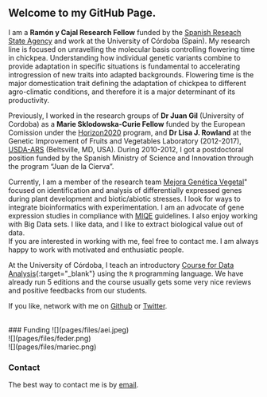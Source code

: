 ## Welcome to my GitHub Page.

I am a **Ramón y Cajal Research Fellow** funded by the [Spanish Reseach State Agency](http://www.aei.gob.es/) and work at the University of Córdoba (Spain). My research line is focused on unravelling the molecular basis controlling flowering time in chickpea. Understanding how individual genetic variants combine to provide adaptation in specific situations is fundamental to accelerating introgression of new traits into adapted backgrounds. Flowering time is the major domestication trait defining the adaptation of chickpea to different agro-climatic conditions, and therefore it is a major determinant of its productivity. 

Previously, I worked in the research groups of **Dr Juan Gil** (University of Cordoba) as a **Marie Sklodowska-Curie Fellow** funded by the European Comission under the [Horizon2020](https://cordis.europa.eu/project/rcn/221706/factsheet/en) program, and **Dr Lisa J. Rowland** at the Genetic Improvement of Fruits and Vegetables Laboratory (2012-2017), [USDA-ARS](https://www.ars.usda.gov/northeast-area/beltsville-md-barc/beltsville-agricultural-research-center/genetic-improvement-for-fruits-vegetables-laboratory/) (Beltsville, MD, USA). During 2010-2012, I got a postdoctoral position funded by the Spanish Ministry of Science and Innovation through the program “Juan de la Cierva”.
  
    
Currently, I am a member of the research team [Mejora Genética Vegetal](https://scholar.google.com/citations?authuser=1&user=jQPGxsAAAAAJ)" focused on identification and analysis of differentially expressed genes during plant development and biotic/abiotic stresses. I look for ways to integrate bioinformatics with experimentation. I am an advocate of gene expression studies in compliance with [MIQE](http://clinchem.aaccjnls.org/content/55/4/611) guidelines. I also enjoy working with Big Data sets. I like data, and I like to extract biological value out of data.  
If you are interested in working with me, feel free to contact me. I am always happy to work with motivated and enthusiatic people.  

At the University of Córdoba, I teach an introductory [Course for Data Analysis](https://jdieramon.github.io/CursoAnalisisDatos/cursoR.html){:target="_blank"} using the `R` programming language.  We have already run 5 editions and the course usually gets some very nice reviews and positive feedbacks from our students.   
  
If you like, network with me on [Github](https://github.com/jdieramon) or [Twitter](https://twitter.com/jdieramon).    

<br>
### Funding    
![](pages/files/aei.jpeg)   
<br>
![](pages/files/feder.png) 
<br>
![](pages/files/mariec.png)    

<br>

### Contact
The best way to contact me is by [email](mailto:jose.die@uco.es).
